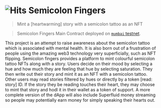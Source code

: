 # ![Hits](https://hits.seeyoufarm.com/api/count/incr/badge.svg?url=https%3A%2F%2Fgithub.com%2Fthisispalash%2Fsemicolon&count_bg=%2340D31F&title_bg=%236C6E68&icon=&icon_color=%23111010&title=views&edge_flat=false) Semicolon Fingers
> Mint a [heartwarming] story with a semicolon tattoo as an NFT

> Semicolon Fingers Main Contract deployed on [`mumbai` testnet](https://mumbai.polygonscan.com/address/0x964d85d9D41615450dFC90c6571a9bF552aCE015).

This project is an attempt to raise awareness about the semicolon tattoo which is associated with mental health. It is also born out of a frustration of people using the amazing web3 technology very superficially, such as NFT flipping. Semicolon fingers provides a platform to mint colourful semicolon tattoo NFTs along with a story. Users decide on their mood by selecting a hue and how much they are feeling that hue by selecting saturation. They then write out their story and mint it as an NFT with a semicolon tattoo. Other users may read stories filtered by hues or directly by a token [read: story] ID. If the story they be reading touches their heart, they may choose to mint that story and hodl it in their wallet as a token of support. A more complete version of the dApp will also include Superfluid money streaming so people may potentially earn money for simply speaking their hearts out.

